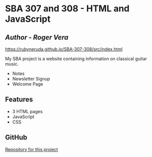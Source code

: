 # SBA 307 and 308 - HTML and JavaScript
## _Author - Roger Vera_

https://rubyneruda.github.io/SBA-307-308/src/index.html

My SBA project is a website containing information on classical guitar music.

- Notes
- Newsletter Signup
- Welcome Page

## Features
- 3 HTML pages
- JavaScript
- CSS


## GitHub 
[Repository for this project](https://github.com/rubyneruda/)

